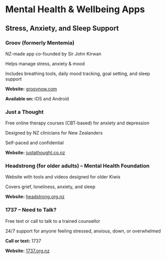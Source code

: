 # Mental Health & Wellbeing Apps

## Stress, Anxiety, and Sleep Support

### Groov (formerly Mentemia)
NZ-made app co-founded by Sir John Kirwan

Helps manage stress, anxiety & mood

Includes breathing tools, daily mood tracking, goal setting, and sleep support

**Website:** [groovnow.com](https://groovnow.com)

**Available on:** iOS and Android

### Just a Thought
Free online therapy courses (CBT-based) for anxiety and depression

Designed by NZ clinicians for New Zealanders

Self-paced and confidential

**Website:** [justathought.co.nz](https://justathought.co.nz)

### Headstrong (for older adults) – Mental Health Foundation
Website with tools and videos designed for older Kiwis

Covers grief, loneliness, anxiety, and sleep

**Website:** [headstrong.org.nz](https://headstrong.org.nz)

### 1737 – Need to Talk?
Free text or call to talk to a trained counsellor

24/7 support for anyone feeling stressed, anxious, down, or overwhelmed

**Call or text:** 1737

**Website:** [1737.org.nz](https://1737.org.nz)